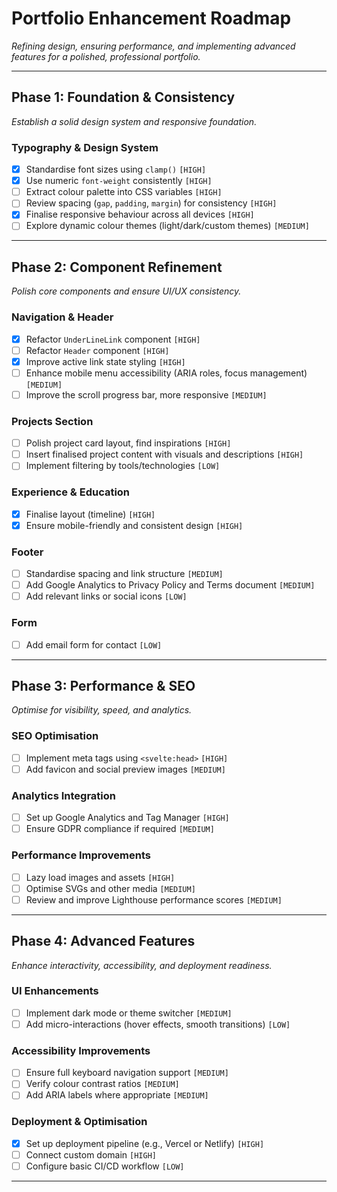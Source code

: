 # Portfolio Enhancement Roadmap  
_Refining design, ensuring performance, and implementing advanced features for a polished, professional portfolio._

---

## Phase 1: Foundation & Consistency  
*Establish a solid design system and responsive foundation.*

### Typography & Design System
- [x] Standardise font sizes using `clamp()` `[HIGH]`
- [x] Use numeric `font-weight` consistently `[HIGH]`
- [ ] Extract colour palette into CSS variables `[HIGH]`
- [ ] Review spacing (`gap`, `padding`, `margin`) for consistency `[HIGH]`
- [x] Finalise responsive behaviour across all devices `[HIGH]`
- [ ] Explore dynamic colour themes (light/dark/custom themes) `[MEDIUM]`

---

## Phase 2: Component Refinement  
*Polish core components and ensure UI/UX consistency.*

### Navigation & Header
- [x] Refactor `UnderLineLink` component `[HIGH]`
- [ ] Refactor `Header` component `[HIGH]`
- [x] Improve active link state styling `[HIGH]`
- [ ] Enhance mobile menu accessibility (ARIA roles, focus management) `[MEDIUM]`
- [ ] Improve the scroll progress bar, more responsive `[MEDIUM]`

### Projects Section
- [ ] Polish project card layout, find inspirations `[HIGH]`
- [ ] Insert finalised project content with visuals and descriptions `[HIGH]`
- [ ] Implement filtering by tools/technologies `[LOW]`

### Experience & Education
- [x] Finalise layout (timeline) `[HIGH]`
- [x] Ensure mobile-friendly and consistent design `[HIGH]`

### Footer
- [ ] Standardise spacing and link structure `[MEDIUM]`
- [ ] Add Google Analytics to Privacy Policy and Terms document `[MEDIUM]`
- [ ] Add relevant links or social icons `[LOW]`

### Form
- [ ] Add email form for contact `[LOW]`

---

## Phase 3: Performance & SEO  
*Optimise for visibility, speed, and analytics.*

### SEO Optimisation
- [ ] Implement meta tags using `<svelte:head>` `[HIGH]`
- [ ] Add favicon and social preview images `[MEDIUM]`

### Analytics Integration
- [ ] Set up Google Analytics and Tag Manager `[HIGH]`
- [ ] Ensure GDPR compliance if required `[MEDIUM]`

### Performance Improvements
- [ ] Lazy load images and assets `[HIGH]`
- [ ] Optimise SVGs and other media `[MEDIUM]`
- [ ] Review and improve Lighthouse performance scores `[MEDIUM]`

---

## Phase 4: Advanced Features  
*Enhance interactivity, accessibility, and deployment readiness.*

### UI Enhancements
- [ ] Implement dark mode or theme switcher `[MEDIUM]`
- [ ] Add micro-interactions (hover effects, smooth transitions) `[LOW]`

### Accessibility Improvements
- [ ] Ensure full keyboard navigation support `[MEDIUM]`
- [ ] Verify colour contrast ratios `[MEDIUM]`
- [ ] Add ARIA labels where appropriate `[MEDIUM]`

### Deployment & Optimisation
- [x] Set up deployment pipeline (e.g., Vercel or Netlify) `[HIGH]`
- [ ] Connect custom domain `[HIGH]`
- [ ] Configure basic CI/CD workflow `[LOW]`

---